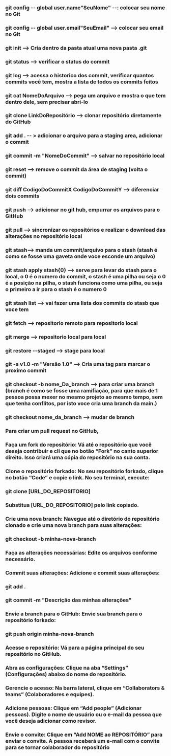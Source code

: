 ### git config -- global user.name"SeuNome" --: colocar seu nome no Git

### git config -- global user.email"SeuEmail" --> colocar seu email no Git

### git init --> Cria dentro da pasta atual uma nova pasta .git

### git status --> verificar o status do commit

### git log --> acessa o historico dos commit, verificar quantos commits você tem, mostra a lista de todos os commits feitos

### git cat NomeDoArquivo --> pega um arquivo e mostra o que tem dentro dele, sem precisar abri-lo

### git clone LinkDoRepositório --> clonar repositório diretamente do GitHub

### git add . -- > adicionar o arquivo para a staging area, adicionar o commit

### git commit -m "NomeDoCommit" --> salvar no repositório local

### git reset --> remove o commit da área de staging (volta o commit)

### git diff CodigoDoCommitX CodigoDoCommitY --> diferenciar dois commits

### git push --> adicionar no git hub, empurrar os arquivos para o GitHub

### git pull --> sincronizar os repositórios e realizar o download das alterações no repositório local

### git stash--> manda um commit/arquivo para o stash (stash é como se fosse uma gaveta onde voce esconde um arquivo)

### git stash apply stash{0} --> serve para levar do stash para o local, o 0 é o numero do commit, o stash é uma pilha ou seja o 0 é a posição na pilha, o stash funciona como uma pilha, ou seja o primeiro a ir para o stash é o numero 0

### git stash list --> vai fazer uma lista dos commits do stasb que voce tem

### git fetch --> repositorio remoto para repositorio local

### git merge --> repositorio local para local

### git restore --staged --> stage para local

### git -a v1.0 -m "Versão 1.0" --> Cria uma tag para marcar o proximo commit

### git checkout -b nome_Da_branch --> para criar uma branch (branch é como se fosse uma ramifiação, para que mais de 1 pessoa possa mexer no mesmo projeto ao mesmo tempo, sem que tenha conflitos, por isto voce cria uma branch da main.)

### git checkout nome_da_branch --> mudar de branch


### Para criar um pull request no GitHub,

### Faça um fork do repositório: Vá até o repositório que você deseja contribuir e cli que no botão “Fork” no canto superior direito. Isso criará uma cópia do repositório na sua conta.
### Clone o repositório forkado: No seu repositório forkado, clique no botão “Code” e copie o link. No seu terminal, execute:
### git clone [URL_DO_REPOSITORIO]
### Substitua [URL_DO_REPOSITORIO] pelo link copiado.
### Crie uma nova branch: Navegue até o diretório do repositório clonado e crie uma nova branch para suas alterações:
### git checkout -b minha-nova-branch

### Faça as alterações necessárias: Edite os arquivos conforme necessário.
### Commit suas alterações: Adicione e commit suas alterações:
### git add .
### git commit -m "Descrição das minhas alterações"

### Envie a branch para o GitHub: Envie sua branch para o repositório forkado:
### git push origin minha-nova-branch

### Acesse o repositório: Vá para a página principal do seu repositório no GitHub.
### Abra as configurações: Clique na aba “Settings” (Configurações) abaixo do nome do repositório.
### Gerencie o acesso: Na barra lateral, clique em “Collaborators & teams” (Colaboradores e equipes).
### Adicione pessoas: Clique em “Add people” (Adicionar pessoas). Digite o nome de usuário ou o e-mail da pessoa que você deseja adicionar como revisor.
### Envie o convite: Clique em “Add NOME ao REPOSITÓRIO” para enviar o convite. A pessoa receberá um e-mail com o convite para se tornar colaborador do repositório

